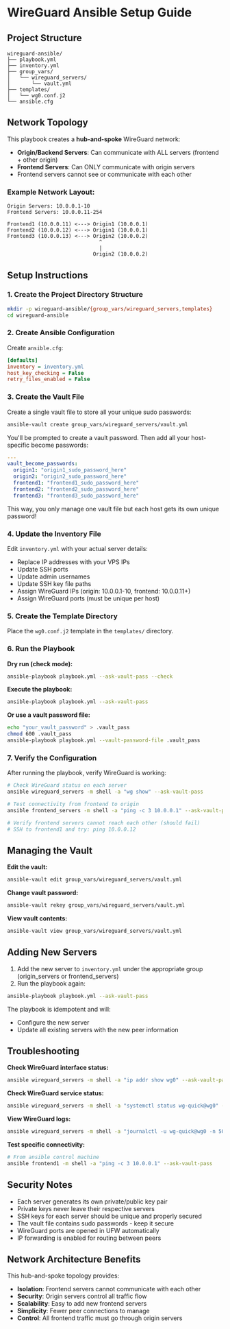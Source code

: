 # WireGuard Ansible Setup Guide

## Project Structure

```
wireguard-ansible/
├── playbook.yml
├── inventory.yml
├── group_vars/
│   └── wireguard_servers/
│       └── vault.yml
├── templates/
│   └── wg0.conf.j2
└── ansible.cfg
```

## Network Topology

This playbook creates a **hub-and-spoke** WireGuard network:

- **Origin/Backend Servers**: Can communicate with ALL servers (frontend + other origin)
- **Frontend Servers**: Can ONLY communicate with origin servers
- Frontend servers cannot see or communicate with each other

### Example Network Layout:
```
Origin Servers: 10.0.0.1-10
Frontend Servers: 10.0.0.11-254

Frontend1 (10.0.0.11) <---> Origin1 (10.0.0.1)
Frontend2 (10.0.0.12) <---> Origin1 (10.0.0.1)
Frontend3 (10.0.0.13) <---> Origin2 (10.0.0.2)
                              ^
                              |
                            Origin2 (10.0.0.2)
```

## Setup Instructions

### 1. Create the Project Directory Structure

```bash
mkdir -p wireguard-ansible/{group_vars/wireguard_servers,templates}
cd wireguard-ansible
```

### 2. Create Ansible Configuration

Create `ansible.cfg`:

```ini
[defaults]
inventory = inventory.yml
host_key_checking = False
retry_files_enabled = False
```

### 3. Create the Vault File

Create a single vault file to store all your unique sudo passwords:

```bash
ansible-vault create group_vars/wireguard_servers/vault.yml
```

You'll be prompted to create a vault password. Then add all your host-specific become passwords:

```yaml
---
vault_become_passwords:
  origin1: "origin1_sudo_password_here"
  origin2: "origin2_sudo_password_here"
  frontend1: "frontend1_sudo_password_here"
  frontend2: "frontend2_sudo_password_here"
  frontend3: "frontend3_sudo_password_here"
```

This way, you only manage one vault file but each host gets its own unique password!

### 4. Update the Inventory File

Edit `inventory.yml` with your actual server details:
- Replace IP addresses with your VPS IPs
- Update SSH ports
- Update admin usernames
- Update SSH key file paths
- Assign WireGuard IPs (origin: 10.0.0.1-10, frontend: 10.0.0.11+)
- Assign WireGuard ports (must be unique per host)

### 5. Create the Template Directory

Place the `wg0.conf.j2` template in the `templates/` directory.

### 6. Run the Playbook

**Dry run (check mode):**
```bash
ansible-playbook playbook.yml --ask-vault-pass --check
```

**Execute the playbook:**
```bash
ansible-playbook playbook.yml --ask-vault-pass
```

**Or use a vault password file:**
```bash
echo "your_vault_password" > .vault_pass
chmod 600 .vault_pass
ansible-playbook playbook.yml --vault-password-file .vault_pass
```

### 7. Verify the Configuration

After running the playbook, verify WireGuard is working:

```bash
# Check WireGuard status on each server
ansible wireguard_servers -m shell -a "wg show" --ask-vault-pass

# Test connectivity from frontend to origin
ansible frontend_servers -m shell -a "ping -c 3 10.0.0.1" --ask-vault-pass

# Verify frontend servers cannot reach each other (should fail)
# SSH to frontend1 and try: ping 10.0.0.12
```

## Managing the Vault

**Edit the vault:**
```bash
ansible-vault edit group_vars/wireguard_servers/vault.yml
```

**Change vault password:**
```bash
ansible-vault rekey group_vars/wireguard_servers/vault.yml
```

**View vault contents:**
```bash
ansible-vault view group_vars/wireguard_servers/vault.yml
```

## Adding New Servers

1. Add the new server to `inventory.yml` under the appropriate group (origin_servers or frontend_servers)
2. Run the playbook again:
```bash
ansible-playbook playbook.yml --ask-vault-pass
```

The playbook is idempotent and will:
- Configure the new server
- Update all existing servers with the new peer information

## Troubleshooting

**Check WireGuard interface status:**
```bash
ansible wireguard_servers -m shell -a "ip addr show wg0" --ask-vault-pass
```

**Check WireGuard service status:**
```bash
ansible wireguard_servers -m shell -a "systemctl status wg-quick@wg0" --ask-vault-pass
```

**View WireGuard logs:**
```bash
ansible wireguard_servers -m shell -a "journalctl -u wg-quick@wg0 -n 50" --ask-vault-pass
```

**Test specific connectivity:**
```bash
# From ansible control machine
ansible frontend1 -m shell -a "ping -c 3 10.0.0.1" --ask-vault-pass
```

## Security Notes

- Each server generates its own private/public key pair
- Private keys never leave their respective servers
- SSH keys for each server should be unique and properly secured
- The vault file contains sudo passwords - keep it secure
- WireGuard ports are opened in UFW automatically
- IP forwarding is enabled for routing between peers

## Network Architecture Benefits

This hub-and-spoke topology provides:
- **Isolation**: Frontend servers cannot communicate with each other
- **Security**: Origin servers control all traffic flow
- **Scalability**: Easy to add new frontend servers
- **Simplicity**: Fewer peer connections to manage
- **Control**: All frontend traffic must go through origin servers